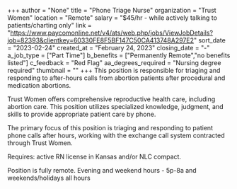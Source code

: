+++
author = "None"
title = "Phone Triage Nurse"
organization = "Trust Women"
location = "Remote"
salary = "$45/hr - while actively talking to patients/charting only"
link = "https://www.paycomonline.net/v4/ats/web.php/jobs/ViewJobDetails?job=82393&clientkey=60330FE8F5BF147C50CA413748A297E2"
sort_date = "2023-02-24"
created_at = "February 24, 2023"
closing_date = "-"
a_job_type = ["Part Time"]
b_benefits = ["Permanently Remote","no benefits listed"]
c_feedback = "Red Flag"
aa_degrees_required = "Nursing degree required"
thumbnail = ""
+++
This position is responsible for triaging and responding to after-hours calls from abortion patients after procedural and medication abortions.

Trust Women offers comprehensive reproductive health care, including abortion care. This position utilizes specialized knowledge, judgment, and skills to provide appropriate patient care by phone.

The primary focus of this position is triaging and responding to patient phone calls after hours, working with the exchange call system contracted through Trust Women.

Requires: active RN license in Kansas and/or NLC compact. 

Position is fully remote.
Evening and weekend hours - 5p-8a and weekends/holidays all hours